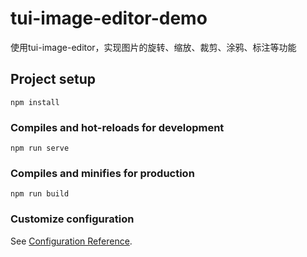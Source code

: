 # tui-image-editor-demo
使用tui-image-editor，实现图片的旋转、缩放、裁剪、涂鸦、标注等功能

## Project setup
```
npm install
```

### Compiles and hot-reloads for development
```
npm run serve
```

### Compiles and minifies for production
```
npm run build
```

### Customize configuration
See [Configuration Reference](https://cli.vuejs.org/config/).
